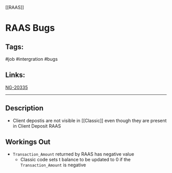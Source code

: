 [[RAAS]]

# RAAS Bugs

## Tags:
#job #intergration #bugs 

## Links:
[NG-20335](https://globalization-partners.atlassian.net/browse/NG-20335)

---

## Description
- Client depostis are not visible in [[Classic]] even though they are present in Client Deposit RAAS


## Workings Out
- `Transaction_Amount` returned by RAAS has negative value
	- Classic code sets t balance to be updated to 0 if the `Transaction_Amount` is negative
